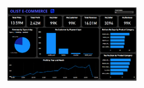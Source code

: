 <img
  src="https://github.com/AdhmAbdein/OlistP-POWER-BI-/blob/main/Dashboard.PNG"
  alt="Alt text"
  title="Optional title"
  style="display: inline-block; margin: 0 auto; max-width: 300px">
